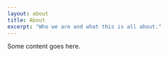 ```yaml
---
layout: about
title: About
excerpt: "Who we are and what this is all about."
---
```


Some content goes here.